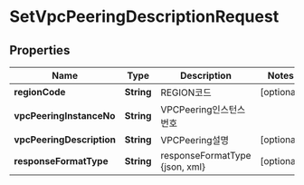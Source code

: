 
# SetVpcPeeringDescriptionRequest

## Properties
Name | Type | Description | Notes
------------ | ------------- | ------------- | -------------
**regionCode** | **String** | REGION코드 |  [optional]
**vpcPeeringInstanceNo** | **String** | VPCPeering인스턴스번호 | 
**vpcPeeringDescription** | **String** | VPCPeering설명 |  [optional]
**responseFormatType** | **String** | responseFormatType {json, xml} |  [optional]



